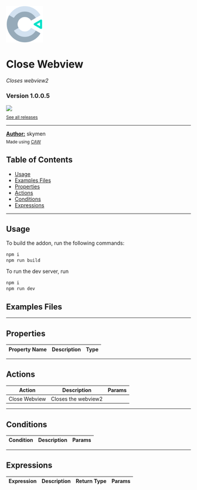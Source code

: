 <img src="./src/icon.svg" width="100" /><br>
# Close Webview
<i>Closes webview2</i> <br>
### Version 1.0.0.5

[<img src="https://placehold.co/200x50/4493f8/FFF?text=Download&font=montserrat" width="200"/>](https://github.com/skymen/CloseAppWebview/releases/download/webview_close-1.0.0.5.c3addon/webview_close-1.0.0.5.c3addon)
<br>
<sub> [See all releases](https://github.com/skymen/CloseAppWebview/releases) </sub> <br>

---
<b><u>Author:</u></b> skymen <br>
<sub>Made using [CAW](https://marketplace.visualstudio.com/items?itemName=skymen.caw) </sub><br>

## Table of Contents
- [Usage](#usage)
- [Examples Files](#examples-files)
- [Properties](#properties)
- [Actions](#actions)
- [Conditions](#conditions)
- [Expressions](#expressions)
---
## Usage
To build the addon, run the following commands:

```
npm i
npm run build
```

To run the dev server, run

```
npm i
npm run dev
```

## Examples Files

---
## Properties
| Property Name | Description | Type |
| --- | --- | --- |


---
## Actions
| Action | Description | Params
| --- | --- | --- |
| Close Webview | Closes the webview2 |  |


---
## Conditions
| Condition | Description | Params
| --- | --- | --- |


---
## Expressions
| Expression | Description | Return Type | Params
| --- | --- | --- | --- |
